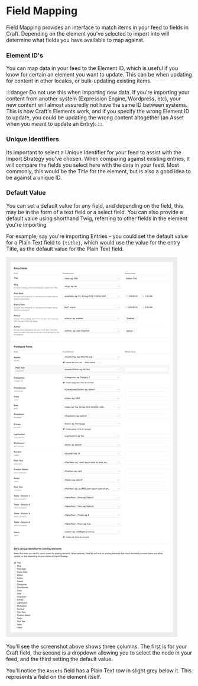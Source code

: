 # Field Mapping

Field Mapping provides an interface to match items in your feed to fields in Craft. Depending on the element you've selected to import into will determine what fields you have available to map against.

### Element ID's

You can map data in your feed to the Element ID, which is useful if you know for certain an element you want to update. This can be when updating for content in other locales, or bulk-updating existing items.

:::danger
Do not use this when importing new data. If you're importing your content from another system (Expression Engine, Wordpress, etc), your new content will almost assuredly not have the same ID between systems. This is how Craft's Elements work, and if you specify the wrong Element ID to update, you could be updating the wrong content altogether (an Asset when you meant to update an Entry).
:::

### Unique Identifiers

Its important to select a Unique Identifier for your feed to assist with the Import Strategy you've chosen. When comparing against existing entries, it will compare the fields you select here with the data in your feed. Most commonly, this would be the Title for the element, but is also a good idea to be against a unique ID.

### Default Value

You can set a default value for any field, and depending on the field, this may be in the form of a text field or a select field. You can also provide a default value using shorthand Twig, referring to other fields in the element you're importing.

For example, say you're importing Entries - you could set the default value for a Plain Text field to `{title}`, which would use the value for the entry Title, as the default value for the Plain Text field.

![Feedme Mapping](/docs/screenshots/feedme-mapping.png)

You'll see the screenshot above shows three columns. The first is for your Craft field, the second is a dropdown allowing you to select the node in your feed, and the third setting the default value.

You'll notice the `Assets` field has a Plain Text row in slight grey below it. This represents a field on the element itself.